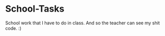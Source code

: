 # School-Tasks

School work that I have to do in class. And so the teacher can see my shit code. :)

